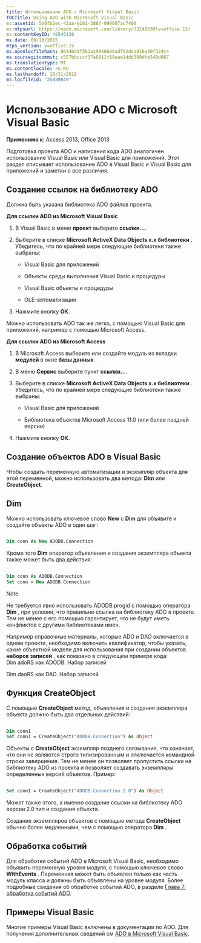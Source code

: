 ```yaml
---
title: Использование ADO с Microsoft Visual Basic
TOCTitle: Using ADO with Microsoft Visual Basic
ms:assetid: 5e0fb2ec-42aa-e181-386f-099607ac7400
ms:mtpsurl: https://msdn.microsoft.com/library/JJ249338(v=office.15)
ms:contentKeyID: 48545130
ms.date: 09/18/2015
mtps_version: v=office.15
ms.openlocfilehash: 8644bd4f5b1a19848689adf92dca91ba30f324c4
ms.sourcegitcommit: c557bbcccf37a6011f89aae1ddd399dfe549d087
ms.translationtype: MT
ms.contentlocale: ru-RU
ms.lasthandoff: 10/31/2018
ms.locfileid: "25889849"
---
```

# <a name="using-ado-with-microsoft-visual-basic"></a>Использование ADO с Microsoft Visual Basic


**Применимо к**: Access 2013, Office 2013

Подготовка проекта ADO и написания кода ADO аналогичен использование Visual Basic или Visual Basic для приложений. Этот раздел описывает использование ADO в Visual Basic и Visual Basic для приложений и заметки о все различия.

## <a name="referencing-the-ado-library"></a>Создание ссылок на библиотеку ADO

Должна быть указана библиотека ADO файлов проекта.

**Для ссылки ADO из Microsoft Visual Basic**

1.  В Visual Basic в меню **проект** выберите **ссылки...**.

2.  Выберите в списке **Microsoft ActiveX Data Objects x.x библиотеки** . Убедитесь, что по крайней мере следующие библиотеки также выбраны:
    
    - Visual Basic для приложений
    
    - Объекты среды выполнения Visual Basic и процедуры
    
    - Visual Basic объекты и процедуры
    
    - OLE-автоматизации

3.  Нажмите кнопку **ОК**.

Можно использовать ADO так же легко, с помощью Visual Basic для приложений, например с помощью Microsoft Access.

**Для ссылки ADO из Microsoft Access**

1.  В Microsoft Access выберите или создайте модуль из вкладки **модулей** в окне **базы данных** .

2.  В меню **Сервис** выберите пункт **ссылки...**.

3.  Выберите в списке **Microsoft ActiveX Data Objects x.x библиотеки** . Убедитесь, что по крайней мере следующие библиотеки также выбраны:
    
    - Visual Basic для приложений
    
    - Библиотека объектов Microsoft Access 11.0 (или более поздней версии)

4.  Нажмите кнопку **ОК**.

## <a name="creating-ado-objects-in-visual-basic"></a>Создание объектов ADO в Visual Basic

Чтобы создать переменную автоматизации и экземпляр объекта для этой переменной, можно использовать два метода: **Dim** или **CreateObject**.

## <a name="dim"></a>Dim

Можно использовать ключевое слово **New** с **Dim** для объявите и создайте объекты ADO в один шаг:

```vb 
 
Dim conn As New ADODB.Connection 
```

Кроме того **Dim** оператор объявления и создания экземпляра объекта также может быть два действия:

```vb 
 
Dim conn As ADODB.Connection 
Set conn = New ADODB.Connection 
```


> [!NOTE]
> <P>Не требуется явно использовать ADODB progid с помощью оператора <STRONG>Dim</STRONG> , при условии, что правильно ссылка на библиотеку ADO в проекте. Тем не менее с его помощью гарантирует, что не будут иметь конфликтов с другими библиотеками имен.</P>



Например справочные материалы, которые ADO и DAO включается в одном проекте, необходимо включить квалификатор, чтобы указать, какие объектной модели для использования при создании объектов **наборов записей** , как показано в следующем примере кода:  
Dim adoRS как ADODB. Набор записей  
  
Dim daoRS как DAO. Набор записей

## <a name="createobject"></a>Функция CreateObject

С помощью **CreateObject** метод, объявления и создания экземпляра объекта должно быть два отдельных действий:

```vb 
 
Dim conn1 
Set conn1 = CreateObject("ADODB.Connection") As Object 
```

Объекты с **CreateObject** экземпляр позднего связывания, что означает, что они не являются строго типизированным и отключается командной строки завершения. Тем не менее он позволяет пропустить ссылки на библиотеку ADO из проекта и позволяет создавать экземпляры определенных версий объектов. Пример:

```vb 
 
Set conn1 = CreateObject("ADODB.Connection.2.0") As Object 
```

Может также этого, а именно создание ссылки на библиотеку ADO версии 2.0 тип и создания объекта.

Создание экземпляров объектов с помощью метода **CreateObject** обычно более медленными, чем с помощью оператора **Dim** .

## <a name="handling-events"></a>Обработка событий

Для обработки событий ADO в Microsoft Visual Basic, необходимо объявить переменную уровня модуля, с помощью ключевое слово **WithEvents** . Переменная может быть объявлен только как часть модуль класса и должны быть объявлены на уровне модуля. Более подробные сведения об обработке событий ADO, в разделе [Глава 7: обработка событий ADO](chapter-7-handling-ado-events.md).

## <a name="visual-basic-examples"></a>Примеры Visual Basic

Многие примеры Visual Basic включены в документации по ADO. Для получения дополнительных сведений см [ADO в Microsoft Visual Basic](ado-code-examples-in-microsoft-visual-basic.md).

